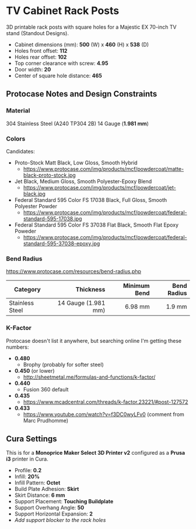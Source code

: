 # TV Cabinet Rack Posts

3D printable rack posts with square holes for a Majestic EX 70-inch TV stand (Standout Designs).

* Cabinet dimensions (mm): **500** (W) x **460** (H) x **538** (D)
* Holes front offset: **112**
* Holes rear offset: **102**
* Top corner clearance with screw: **4.95**
* Door width: **20**
* Center of square hole distance: **465**

## Protocase Notes and Design Constraints

### Material

304 Stainless Steel (A240 TP304 2B) 14 Gauge (**1.981 mm**)

### Colors

Candidates:

* Proto-Stock Matt Black, Low Gloss, Smooth Hybrid
    * https://www.protocase.com/img/products/mcf/powdercoat/matte-black-proto-stock.jpg
* Jet Black, Medium Gloss, Smooth Polyester-Epoxy Blend
    * https://www.protocase.com/img/products/mcf/powdercoat/jet-black.jpg
* Federal Standard 595 Color FS 17038 Black, Full Gloss, Smooth Polyester Powder
    * https://www.protocase.com/img/products/mcf/powdercoat/federal-standard-595-17038.jpg
* Federal Standard 595 Color FS 37038 Flat Black, Smooth Flat Epoxy Poweder
    * https://www.protocase.com/img/products/mcf/powdercoat/federal-standard-595-37038-epoxy.jpg

### Bend Radius

https://www.protocase.com/resources/bend-radius.php

Category        |           Thickness | Minimum Bend | Bend Radius
--------------- | ------------------: | ------------:| ----------:
Stainless Steel | 14 Gauge (1.981 mm) |      6.98 mm |      1.9 mm

### K-Factor

Protocase doesn't list it anywhere, but searching online I'm getting these numbers:

* **0.480**
    * Brophy (probably for softer steel)
* **0.450** (or lower)
    * http://sheetmetal.me/formulas-and-functions/k-factor/
* **0.440**
    * Fusion 360 default
* **0.435**
    * https://www.mcadcentral.com/threads/k-factor.23221/#post-127572
* **0.433**
    * https://www.youtube.com/watch?v=f3DC0wyLFv0 (comment from Marc Prudhomme)

## Cura Settings

This is for a **Monoprice Maker Select 3D Printer v2** configured as a **Prusa i3** printer in Cura.

* Profile: **0.2**
* Infill: **20%**
* Infill Pattern: **Octet**
* Build Plate Adhesion: **Skirt**
* Skirt Distance: **6 mm**
* Support Placement: **Touching Buildplate**
* Support Overhang Angle: **50**
* Support Horizontal Expansion: **2**
* *Add support blocker to the rack holes*
